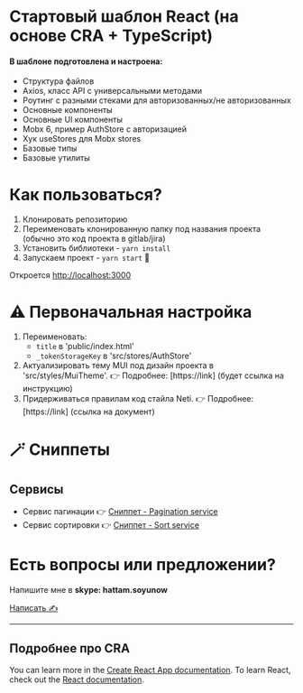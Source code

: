 # Стартовый шаблон React (на основе CRA + TypeScript)

#### В шаблоне подготовлена и настроена:

- Структура файлов
- Axios, класс API c универсальными методами
- Роутинг с разными стеками для авторизованных/не авторизованных
- Основные компоненты
- Основные UI компоненты
- Mobx 6, пример AuthStore с авторизацией
- Хук useStores для Mobx stores
- Базовые типы
- Базовые утилиты

# Как пользоваться?

1. Клонировать репозиторию
2. Переименовать клонированную папку под названия проекта (обычно это код проекта в gitlab/jira)
3. Установить библиотеки - `yarn install`
4. Запускаем проект - `yarn start` 🙌

Откроется [http://localhost:3000](http://localhost:3000)

# ⚠️ Первоначальная настройка

1. Переименовать:
   - `title` в 'public/index.html'
   - `_tokenStorageKey` в 'src/stores/AuthStore'
2. Актуализировать тему MUI под дизайн проекта в 'src/styles/MuiTheme'. 👉 Подробнее: [https://link] (будет ссылка на инструкцию)
3. Придерживаться правилам код стайла Neti. 👉 Подробнее: [https://link] (ссылка на документ)

# 🪄 Сниппеты

## Сервисы

- Сервис пагинации 👉 [Сниппет - Pagination service](https://gitlab.netimob.com/develop/web-cra-template/snippets/4)
- Сервис сортировки 👉 [Сниппет - Sort service](https://gitlab.netimob.com/develop/web-cra-template/snippets/5)

# Есть вопросы или предложении?

Напишите мне в **skype: hattam.soyunow**

[Написать ✍](https://join.skype.com/invite/nfEEObYTWqda)

---

## Подробнее про CRA

You can learn more in the [Create React App documentation](https://facebook.github.io/create-react-app/docs/getting-started). To learn
React, check out the [React documentation](https://reactjs.org/).
